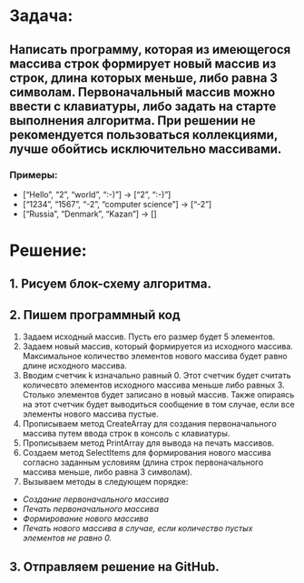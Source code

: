 # Задача:

## Написать программу, которая из имеющегося массива строк формирует новый массив из строк, длина которых меньше, либо равна 3 символам. Первоначальный массив можно ввести с клавиатуры, либо задать на старте выполнения алгоритма. При решении не рекомендуется пользоваться коллекциями, лучше обойтись исключительно массивами.

### Примеры:
* [“Hello”, “2”, “world”, “:-)”] → [“2”, “:-)”]
* [“1234”, “1567”, “-2”, “computer science”] → [“-2”]
* [“Russia”, “Denmark”, “Kazan”] → []

# Решение:
## 1. Рисуем блок-схему алгоритма.
## 2. Пишем программный код
1. Задаем исходный массив. Пусть его размер будет 5 элементов.
2. Задаем новый массив, который формируется из исходного массива. Максимальное количество элементов нового массива будет равно длине исходного массива.
3. Вводим счетчик k изначально равный 0. Этот счетчик будет считать количесвто элeментов исходного массива меньше либо равных 3. Столько элементов будет записано в новый массив. Также опираясь на этот счетчик будет выводиться сообщение в том случае, если все элементы нового массива пустые.
4. Прописываем метод CreateArray для создания первоначального массива путем ввода строк в консоль с клавиатуры.
5. Прописываем метод PrintArray для вывода на печать массивов.
6. Создаем метод SelectItems для формирования нового массива согласно заданным условиям (длина строк первоначального массива меньше, либо равна 3 символам).
7. Вызываем методы в следующем порядке:

* _Создание первоначального массива_
* _Печать первоначального массива_
* _Формирование нового массива_
* _Печать нового массива в случае, если количество пустых элементов не равно 0._

## 3. Отправляем решение на GitHub.